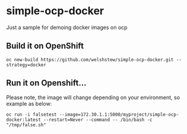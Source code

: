 # simple-ocp-docker
Just a sample for demoing docker images on ocp

## Build it on OpenShift

```
oc new-build https://github.com/welshstew/simple-ocp-docker.git --strategy=docker
```

## Run it on Openshift...

Please note, the image will change depending on your environment, so example as below:

```
oc run -i falsetest --image=172.30.1.1:5000/myproject/simple-ocp-docker:latest --restart=Never --command -- /bin/bash -c "/tmp/false.sh"
```
